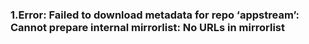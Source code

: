 ### 1.Error: Failed to download metadata for repo ‘appstream’: Cannot prepare internal mirrorlist: No URLs in mirrorlist

[1]: https://www.cnblogs.com/telwanggs/p/16091060.html



